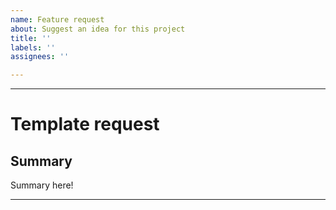 ```yaml
---
name: Feature request
about: Suggest an idea for this project
title: ''
labels: ''
assignees: ''

---
```


---

# Template request

## Summary

Summary here!

---
